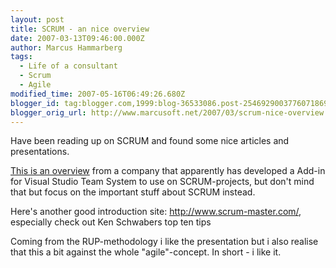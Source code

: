 ```yaml
---
layout: post
title: SCRUM - an nice overview
date: 2007-03-13T09:46:00.000Z
author: Marcus Hammarberg
tags:
  - Life of a consultant
  - Scrum
  - Agile
modified_time: 2007-05-16T06:49:26.680Z
blogger_id: tag:blogger.com,1999:blog-36533086.post-2546929003776071869
blogger_orig_url: http://www.marcusoft.net/2007/03/scrum-nice-overview.html
---
```



Have been
reading up on SCRUM and found some nice articles and presentations.

[This is an
overview](http://www.scrumforteamsystem.com/ProcessGuidance/Scrum/Scrum.html)
from a company that apparently has developed a Add-in for Visual Studio
Team System to use on SCRUM-projects, but don't mind that but focus on
the important stuff about SCRUM instead.

Here's another good introduction site: <http://www.scrum-master.com/>,
especially check out Ken Schwabers top ten tips

Coming from the RUP-methodology i like the presentation but i also
realise that this a bit against the whole "agile"-concept. In short - i
like it.
